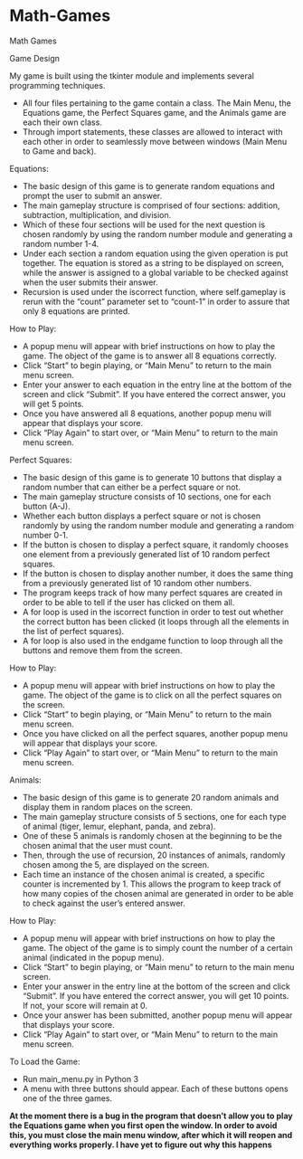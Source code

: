 # Math-Games
Math Games

Game Design

My game is built using the tkinter module and implements several programming techniques.

* All four files pertaining to the game contain a class. The Main Menu, the Equations game, the Perfect Squares game, and the Animals game are each their own class.
* Through import statements, these classes are allowed to interact with each other in order to seamlessly move between windows (Main Menu to Game and back).

Equations:
- The basic design of this game is to generate random equations and prompt the user to submit an answer.
- The main gameplay structure is comprised of four sections: addition, subtraction, multiplication, and division.
- Which of these four sections will be used for the next question is chosen randomly by using the random number module and generating a random number 1-4.
- Under each section a random equation using the given operation is put together. The equation is stored as a string to be displayed on screen, while the answer is assigned to a global variable to be checked against when the user submits their answer.
- Recursion is used under the iscorrect function, where self.gameplay is rerun with the “count” parameter set to “count-1” in order to assure that only 8 equations are printed.

How to Play:
- A popup menu will appear with brief instructions on how to play the game. The object of the game is to answer all 8 equations correctly.
- Click “Start” to begin playing, or “Main Menu” to return to the main menu screen.
- Enter your answer to each equation in the entry line at the bottom of the screen and click “Submit”. If you have entered the correct answer, you will get 5 points. 
- Once you have answered all 8 equations, another popup menu will appear that displays your score.
- Click “Play Again” to start over, or “Main Menu” to return to the main menu screen.

Perfect Squares:
- The basic design of this game is to generate 10 buttons that display a random number that can either be a perfect square or not.
- The main gameplay structure consists of 10 sections, one for each button (A-J).
- Whether each button displays a perfect square or not is chosen randomly by using the random number module and generating a random number 0-1.
- If the button is chosen to display a perfect square, it randomly chooses one element from a previously generated list of 10 random perfect squares.
- If the button is chosen to display another number, it does the same thing from a previously generated list of 10 random other numbers.
- The program keeps track of how many perfect squares are created in order to be able to tell if the user has clicked on them all.
- A for loop is used in the iscorrect function in order to test out whether the correct button has been clicked (it loops through all the elements in the list of perfect squares).
- A for loop is also used in the endgame function to loop through all the buttons and remove them from the screen.

How to Play:
- A popup menu will appear with brief instructions on how to play the game. The object of the game is to click on all the perfect squares on the screen.
- Click “Start” to begin playing, or “Main Menu” to return to the main menu screen.
- Once you have clicked on all the perfect squares, another popup menu will appear that displays your score.
- Click “Play Again” to start over, or “Main Menu” to return to the main menu screen.

Animals:
- The basic design of this game is to generate 20 random animals and display them in random places on the screen.
- The main gameplay structure consists of 5 sections, one for each type of animal (tiger, lemur, elephant, panda, and zebra).
- One of these 5 animals is randomly chosen at the beginning to be the chosen animal that the user must count.
- Then, through the use of recursion, 20 instances of animals, randomly chosen among the 5, are displayed on the screen.
- Each time an instance of the chosen animal is created, a specific counter is incremented by 1. This allows the program to keep track of how many copies of the chosen animal are generated in order to be able to check against the user’s entered answer.

How to Play:
- A popup menu will appear with brief instructions on how to play the game. The object of the game is to simply count the number of a certain animal (indicated in the popup menu).
- Click “Start” to begin playing, or “Main menu” to return to the main menu screen.
- Enter your answer in the entry line at the bottom of the screen and click “Submit”. If you have entered the correct answer, you will get 10 points. If not, your score will remain at 0.
- Once your answer has been submitted, another popup menu will appear that displays your score.
- Click “Play Again” to start over, or “Main Menu” to return to the main menu screen.


To Load the Game:

- Run main_menu.py in Python 3
- A menu with three buttons should appear. Each of these buttons opens one of the three games.

**At the moment there is a bug in the program that doesn’t allow you to play the Equations game when you first open the window. In order to avoid this, you must close the main menu window, after which it will reopen and everything works properly. I have yet to figure out why this happens**
